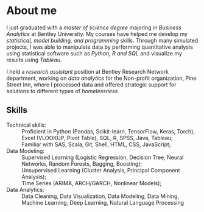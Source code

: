 # About me 

I just graduated with a _master of science degree_ majoring in _Business Analytics_ at Bentley University. My courses have helped me develop my _statistical, model building, and programming_ skills. Through many simulated projects, I was able to manipulate data by performing quantitative analysis using statistical software such as _Python, R and SQL_ and visualize my results using _Tableau_. 

I held a _research assistant_ position at Bentley Research Network department, working on _data analytics_ for the Non-profit organization, Pine Street Inn, where I processed data and offered strategic support for solutions to different types of _homelessness_ 

## Skills

<dl>
<dt>Technical skills:</dt>
<dd> Proficient in Python (Pandas, Scikit-learn, TensorFlow, Keras, Torch), Excel (VLOOKUP, Pivot Table), SQL, R, SPSS, Java, Tableau;  </dd>
  <dd> Familiar with  SAS, Scala, Git, Shell, HTML, CSS, JavaScript; </dd>
<dt>Data Modeling:</dt>
<dd> Supervised Learning (Logistic Regression, Decision Tree, Neural Networks, Random Forests, Bagging, Boosting);</dd>
  <dd> Unsupervised Learning (Cluster Analysis, Principal Component Analysis);</dd>
  <dd> Time Series (ARIMA, ARCH/GARCH, Nonlinear Models);   </dd>
<dt>Data Analytics: </dt>
<dd>Data Cleaning, Data Visualization, Data Modeling, Data Mining, Machine Learning, Deep Learning, Natural Language Processing</dd> 
</dl> 
